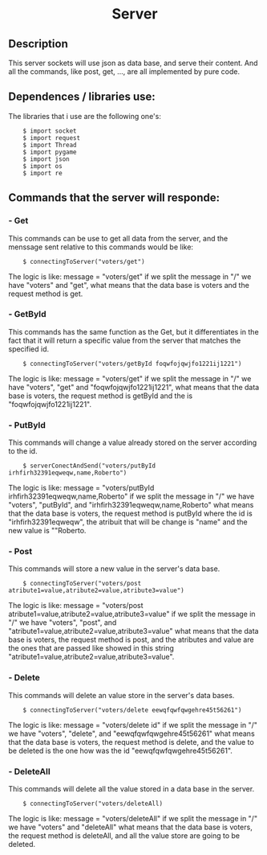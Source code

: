 <h1 align="center">Server</h1>
<h2>Description</h2>
This server sockets will use json as data base, and serve their content. And all the commands, like post, get, ..., are all implemented by pure code.

<!-- # Main objective -->
## Dependences / libraries use:
The libraries that i use are the following one's:
```shell
    $ import socket
    $ import request
    $ import Thread
    $ import pygame
    $ import json
    $ import os
    $ import re
```
## Commands that the server will responde:

### - Get
This commands can be use to get all data from the server, and the menssage sent relative to this commands would be like:
```shell
    $ connectingToServer("voters/get")
```
The logic is like: message = "voters/get" if we split the message in "/" we have <bold>"voters"</bold> and <bold>"get"</bold>, what means that the
data base is voters and the request method is get.

### - GetById
This commands has the same function as the Get, but it differentiates in the fact that it will return a specific value from the server
that matches the specified id.
```shell
    $ connectingToServer("voters/getById foqwfojqwjfo1221ij1221")
```
The logic is like: message = "voters/get" if we split the message in "/" we have "voters", "get" and "foqwfojqwjfo1221ij1221", what means that the
data base is voters, the request method is getById and the is "foqwfojqwjfo1221ij1221".

### - PutById
This commands will change a value already stored on the server according to the id.
```shell
    $ serverConectAndSend("voters/putById irhfirh32391eqweqw,name,Roberto")
```
The logic is like: message = "voters/putById irhfirh32391eqweqw,name,Roberto" if we split the message in "/" we have "voters", "putById",
and "irhfirh32391eqweqw,name,Roberto" what means that the data base is voters, the request method is putById where the id is "irhfirh32391eqweqw",
the atribuit that will be change is "name" and the new value is ""Roberto.

### - Post
This commands will store a new value in the server's data base.
```shell
    $ connectingToServer("voters/post atribute1=value,atribute2=value,atribute3=value")
```
The logic is like: message = "voters/post atribute1=value,atribute2=value,atribute3=value" if we split the message in "/" we have "voters", "post",
and "atribute1=value,atribute2=value,atribute3=value" what means that the data base is voters, the request method is post, and the atributes and value
are the ones that are passed like showed in this string "atribute1=value,atribute2=value,atribute3=value".

### - Delete
This commands will delete an value store in the server's data bases.
```shell
    $ connectingToServer("voters/delete eewqfqwfqwgehre45t56261")
```
The logic is like: message = "voters/delete id" if we split the message in "/" we have "voters", "delete",
and "eewqfqwfqwgehre45t56261" what means that the data base is voters, the request method is delete, and the value to be deleted is
the one how was the id "eewqfqwfqwgehre45t56261".

### - DeleteAll
This commands will delete all the value stored in a data base in the server.
```shell
    $ connectingToServer("voters/deleteAll)
```
The logic is like: message = "voters/deleteAll" if we split the message in "/" we have "voters" and "deleteAll" what means that the 
data base is voters, the request method is deleteAll, and all the value store are going to be deleted.
